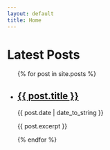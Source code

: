```yaml
---
layout: default
title: Home
---
```

<h1>Latest Posts</h1>

<ul>
	{% for post in site.posts %}
	<li>
		<h2><a href="{{ post.url }}">{{ post.title }}</a></h2>
		<p class="date">{{ post.date | date_to_string }}</p>
		<p class="excerpt">{{ post.excerpt }}</p>
	</li>
	{% endfor %}
</ul>
